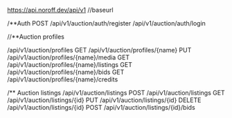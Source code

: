 https://api.noroff.dev/api/v1 //baseurl

/**Auth
POST
/api/v1/auction/auth/register
/api/v1/auction/auth/login


//**Auction profiles

/api/v1/auction/profiles
GET
/api/v1/auction/profiles/{name}
PUT
/api/v1/auction/profiles/{name}/media
GET
/api/v1/auction/profiles/{name}/listings
GET
/api/v1/auction/profiles/{name}/bids
GET
/api/v1/auction/profiles/{name}/credits


/** Auction listings
/api/v1/auction/listings
POST
/api/v1/auction/listings
GET
/api/v1/auction/listings/{id}
PUT
/api/v1/auction/listings/{id}
DELETE
/api/v1/auction/listings/{id}
POST
/api/v1/auction/listings/{id}/bids